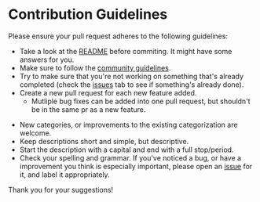 # Contribution Guidelines

Please ensure your pull request adheres to the following guidelines:

* Take a look at the [README](./README.md) before commiting. It might have some answers for you.
* Make sure to follow the [community guidelines](./CODE_OF_CONDUCT.md).
* Try to make sure that you're not working on something that's already completed (check the 
[issues](https://github.com/gwilliamsmith/GraphVisualizer/issues) tab to see if something's already done).
* Create a new pull request for each new feature added.
  * Mutliple bug fixes can be added into one pull request, but shouldn't be in the same pr as a new feature.
- New categories, or improvements to the existing categorization are welcome.
- Keep descriptions short and simple, but descriptive.
- Start the description with a capital and end with a full stop/period.
- Check your spelling and grammar.
If you've noticed a bug, or have a improvement you think is especially important, please open an 
[issue](https://github.com/gwilliamsmith/GraphVisualizer/issues/new) for it, and label it appropriately.

Thank you for your suggestions!

